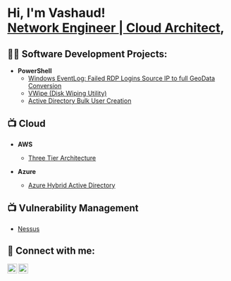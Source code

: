 <h1>Hi, I'm Vashaud! <br/><a href="https://github.com/VWrightTech">Network Engineer | Cloud Architect</a>, <a href="https://www.linkedin.com/in/VashaudWright/">
  
</a>

<h2>👨‍💻 Software Development Projects:</h2>

- <b>PowerShell</b>
  - [Windows EventLog: Failed RDP Logins Source IP to full GeoData Conversion](https://github.com/VWrightTech/SIEM)
  - [VWipe (Disk Wiping Utility)](https://github.com/VWrightTech/VWipe)
  - [Active Directory Bulk User Creation](https://github.com/VWrightTech/ActiveDirectory)

<h2>📺 Cloud</h2>

- <b>AWS</b>
  
   - [Three Tier Architecture](https://github.com/VWrightTech/3tier)
- <b>Azure</b>

   - [Azure Hybrid Active Directory ](https://github.com/VWrightTech/HybridAD)
 
<h2>📺 Vulnerability Management</h2>
  
   - [Nessus](https://github.com/VWrightTech/Nessus)
<h2> 🤳 Connect with me:</h2>


[<img align="left" alt="JVKWTech | YouTube" width="22px" src="https://cdn.jsdelivr.net/npm/simple-icons@v3/icons/youtube.svg" />][youtube]
[<img align="left" alt="VashaudWright | LinkedIn" width="22px" src="https://cdn.jsdelivr.net/npm/simple-icons@v3/icons/linkedin.svg" />][linkedin]


[youtube]: https://www.youtube.com/@VKWTech
[linkedin]: https://linkedin.com/in/VashaudWright

<!--
**joshmadakor1/joshmadakor1** is a ✨ _special_ ✨ repository because its `README.md` (this file) appears on your GitHub profile.

Here are some ideas to get you started:

- 🔭 I’m currently working on ...
- 🌱 I’m currently learning ...
- 👯 I’m looking to collaborate on ...
- 🤔 I’m looking for help with ...
- 💬 Ask me about ...
- 📫 How to reach me: ...
- 😄 Pronouns: ...
- ⚡ Fun fact: ...
-->
